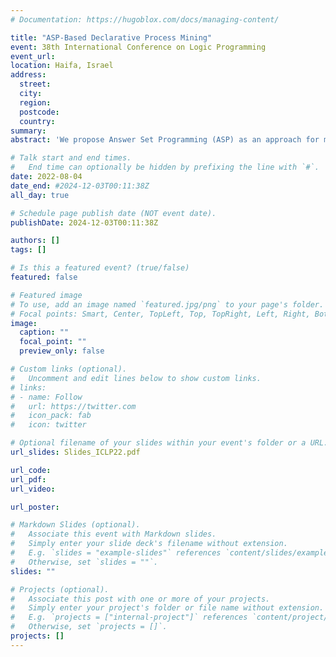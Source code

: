 ```yaml
---
# Documentation: https://hugoblox.com/docs/managing-content/

title: "ASP-Based Declarative Process Mining"
event: 38th International Conference on Logic Programming
event_url:
location: Haifa, Israel
address:
  street:
  city:
  region:
  postcode:
  country:
summary:
abstract: 'We propose Answer Set Programming (ASP) as an approach for modeling and solving problems from the area of Declarative Process Mining (DPM). We consider here three classical problems, namely, Log Generation, Conformance Checking, and Query Checking. These problems are addressed from both a control-flow and a data-aware perspective. The approach is based on the representation of process specifications as (finite-state) automata. Since these are strictly more expressive than the de facto DPM standard specification language DECLARE, more general specifications than those typical of DPM can be handled, such as formulas in linear-time temporal logic over finite traces.'

# Talk start and end times.
#   End time can optionally be hidden by prefixing the line with `#`.
date: 2022-08-04
date_end: #2024-12-03T00:11:38Z
all_day: true

# Schedule page publish date (NOT event date).
publishDate: 2024-12-03T00:11:38Z

authors: []
tags: []

# Is this a featured event? (true/false)
featured: false

# Featured image
# To use, add an image named `featured.jpg/png` to your page's folder. 
# Focal points: Smart, Center, TopLeft, Top, TopRight, Left, Right, BottomLeft, Bottom, BottomRight.
image:
  caption: ""
  focal_point: ""
  preview_only: false

# Custom links (optional).
#   Uncomment and edit lines below to show custom links.
# links:
# - name: Follow
#   url: https://twitter.com
#   icon_pack: fab
#   icon: twitter

# Optional filename of your slides within your event's folder or a URL.
url_slides: Slides_ICLP22.pdf

url_code:
url_pdf:
url_video:

url_poster: 

# Markdown Slides (optional).
#   Associate this event with Markdown slides.
#   Simply enter your slide deck's filename without extension.
#   E.g. `slides = "example-slides"` references `content/slides/example-slides.md`.
#   Otherwise, set `slides = ""`.
slides: ""

# Projects (optional).
#   Associate this post with one or more of your projects.
#   Simply enter your project's folder or file name without extension.
#   E.g. `projects = ["internal-project"]` references `content/project/deep-learning/index.md`.
#   Otherwise, set `projects = []`.
projects: []
---
```

